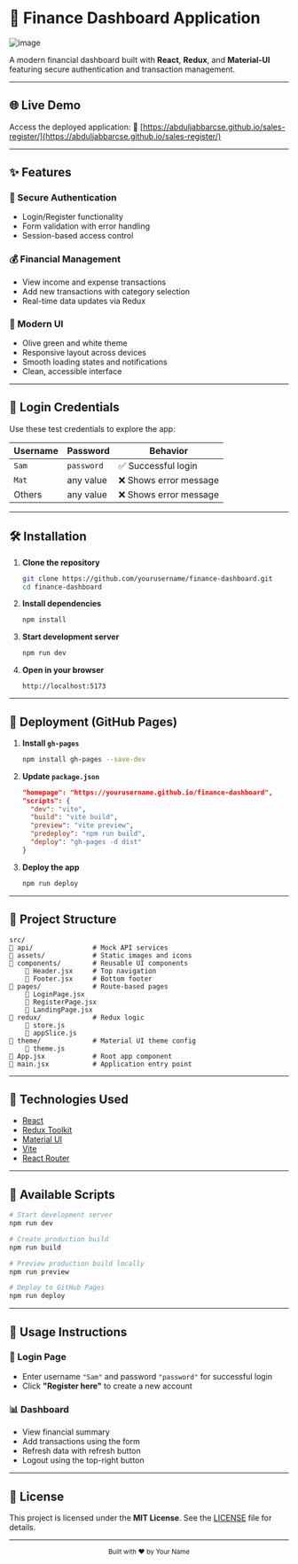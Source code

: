# 💸 Finance Dashboard Application

![image](https://github.com/user-attachments/assets/78ad3ff9-67a1-406b-9639-3c5803f4707f)


A modern financial dashboard built with **React**, **Redux**, and **Material-UI** featuring secure authentication and transaction management.

---

## 🌐 Live Demo

Access the deployed application:
🔗 [https://abduljabbarcse.github.io/sales-register/](https://abduljabbarcse.github.io/sales-register/)

---

## ✨ Features

### 🔐 Secure Authentication

* Login/Register functionality
* Form validation with error handling
* Session-based access control

### 💰 Financial Management

* View income and expense transactions
* Add new transactions with category selection
* Real-time data updates via Redux

### 🎨 Modern UI

* Olive green and white theme
* Responsive layout across devices
* Smooth loading states and notifications
* Clean, accessible interface

---

## 🔑 Login Credentials

Use these test credentials to explore the app:

| Username | Password   | Behavior              |
| -------- | ---------- | --------------------- |
| `Sam`    | `password` | ✅ Successful login    |
| `Mat`    | any value  | ❌ Shows error message |
| Others   | any value  | ❌ Shows error message |

---

## 🛠️ Installation

1. **Clone the repository**

   ```bash
   git clone https://github.com/yourusername/finance-dashboard.git
   cd finance-dashboard
   ```

2. **Install dependencies**

   ```bash
   npm install
   ```

3. **Start development server**

   ```bash
   npm run dev
   ```

4. **Open in your browser**

   ```
   http://localhost:5173
   ```

---

## 🚀 Deployment (GitHub Pages)

1. **Install `gh-pages`**

   ```bash
   npm install gh-pages --save-dev
   ```

2. **Update `package.json`**

   ```json
   "homepage": "https://yourusername.github.io/finance-dashboard",
   "scripts": {
     "dev": "vite",
     "build": "vite build",
     "preview": "vite preview",
     "predeploy": "npm run build",
     "deploy": "gh-pages -d dist"
   }
   ```

3. **Deploy the app**

   ```bash
   npm run deploy
   ```

---

## 📁 Project Structure

```
src/
🔽️ api/               # Mock API services
🔽️ assets/            # Static images and icons
🔽️ components/        # Reusable UI components
    🔽️ Header.jsx     # Top navigation
    🔽️ Footer.jsx     # Bottom footer
🔽️ pages/             # Route-based pages
    🔽️ LoginPage.jsx
    🔽️ RegisterPage.jsx
    🔽️ LandingPage.jsx
🔽️ redux/             # Redux logic
    🔽️ store.js
    🔽️ appSlice.js
🔽️ theme/             # Material UI theme config
    🔽️ theme.js
🔽️ App.jsx            # Root app component
🔽️ main.jsx           # Application entry point
```

---

## 🧰 Technologies Used

* [React](https://reactjs.org/)
* [Redux Toolkit](https://redux-toolkit.js.org/)
* [Material UI](https://mui.com/)
* [Vite](https://vitejs.dev/)
* [React Router](https://reactrouter.com/)

---

## 📜 Available Scripts

```bash
# Start development server
npm run dev

# Create production build
npm run build

# Preview production build locally
npm run preview

# Deploy to GitHub Pages
npm run deploy
```

---

## 📝 Usage Instructions

### 🧱 Login Page

* Enter username `"Sam"` and password `"password"` for successful login
* Click **"Register here"** to create a new account

### 📊 Dashboard

* View financial summary
* Add transactions using the form
* Refresh data with refresh button
* Logout using the top-right button

---

## 📄 License

This project is licensed under the **MIT License**. See the [LICENSE](LICENSE) file for details.

---

<div align="center">
  <sub>Built with ❤️ by Your Name</sub>
</div>
